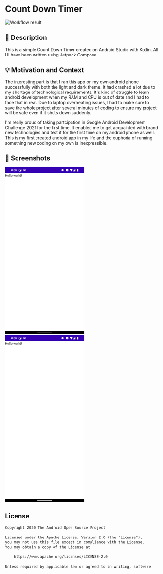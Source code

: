 # Count Down Timer 

<!--- Replace <OWNER> with your Github Username and <REPOSITORY> with the name of your repository. -->
<!--- You can find both of these in the url bar when you open your repository in github. -->
![Workflow result](https://github.com/Abrar2652/CountDown-Timer/workflows/Check/badge.svg)


## :scroll: Description
<!--- Describe your app in one or two sentences -->
This is a simple Count Down Timer created on Android Studio with Kotlin. All UI have been written using Jetpack Compose.

## :bulb: Motivation and Context
<!--- Optionally point readers to interesting parts of your submission. -->
The interesting part is that I ran this app on my own android phone successfully with both the light and dark theme. It had crashed a lot due to my shortage of technological requirements. It's kind of struggle to learn android development when my RAM and CPU is out of date and I had to face that in real. Due to laptop overheating issues, I had to make sure to save the whole project after several minutes of coding to ensure my project will be safe even if it shuts down suddenly.
<!--- What are you especially proud of? -->
I'm really proud of taking partcipation in Google Android Development Challenge 2021 for the first time. It enabled me to get acquainted with brand new technologies and test it for the first time on my android phone as well. This is my first created android app in my life and the euphoria of running something new coding on my own is inexpressible.

## :camera_flash: Screenshots
<!-- You can add more screenshots here if you like -->
<img src="/results/screenshot_1.png" width="260">&emsp;<img src="/results/screenshot_2.png" width="260">

## License
```
Copyright 2020 The Android Open Source Project

Licensed under the Apache License, Version 2.0 (the "License");
you may not use this file except in compliance with the License.
You may obtain a copy of the License at

    https://www.apache.org/licenses/LICENSE-2.0

Unless required by applicable law or agreed to in writing, software
